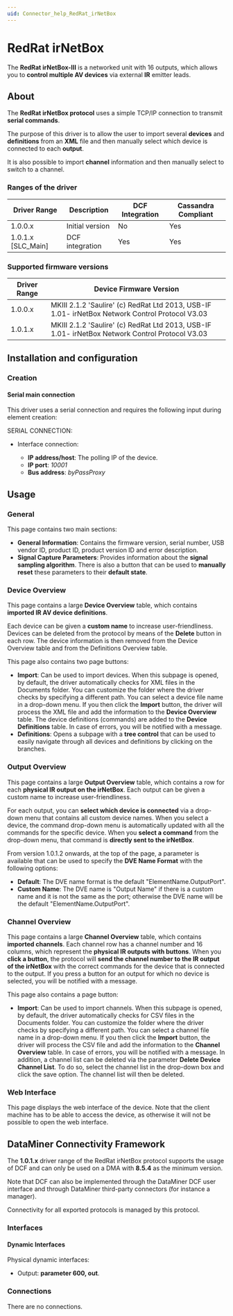 ```yaml
---
uid: Connector_help_RedRat_irNetBox
---
```


# RedRat irNetBox

The **RedRat irNetBox-III** is a networked unit with 16 outputs, which allows you to **control multiple AV devices** via external **IR** emitter leads.

## About

The **RedRat irNetBox protocol** uses a simple TCP/IP connection to transmit **serial commands**.

The purpose of this driver is to allow the user to import several **devices** and **definitions** from an **XML** file and then manually select which device is connected to each **output**.

It is also possible to import **channel** information and then manually select to switch to a channel.

### Ranges of the driver

| **Driver Range**     | **Description** | **DCF Integration** | **Cassandra Compliant** |
|----------------------|-----------------|---------------------|-------------------------|
| 1.0.0.x              | Initial version | No                  | Yes                     |
| 1.0.1.x \[SLC_Main\] | DCF integration | Yes                 | Yes                     |

### Supported firmware versions

| **Driver Range** | **Device Firmware Version**                                                                     |
|------------------|-------------------------------------------------------------------------------------------------|
| 1.0.0.x          | MKIII 2.1.2 'Saulire' (c) RedRat Ltd 2013, USB-IF 1.01- irNetBox Network Control Protocol V3.03 |
| 1.0.1.x          | MKIII 2.1.2 'Saulire' (c) RedRat Ltd 2013, USB-IF 1.01- irNetBox Network Control Protocol V3.03 |

## Installation and configuration

### Creation

#### Serial main connection

This driver uses a serial connection and requires the following input during element creation:

SERIAL CONNECTION:

- Interface connection:

  - **IP address/host**: The polling IP of the device.
  - **IP port**: *10001*
  - **Bus address**: *byPassProxy*

## Usage

### General

This page contains two main sections:

- **General Information**: Contains the firmware version, serial number, USB vendor ID, product ID, product version ID and error description.
- **Signal Capture Parameters**: Provides information about the **signal sampling algorithm**. There is also a button that can be used to **manually reset** these parameters to their **default state**.

### Device Overview

This page contains a large **Device Overview** table, which contains **imported IR AV device definitions**.

Each device can be given a **custom name** to increase user-friendliness. Devices can be deleted from the protocol by means of the **Delete** button in each row. The device information is then removed from the Device Overview table and from the Definitions Overview table.

This page also contains two page buttons:

- **Import**: Can be used to import devices. When this subpage is opened, by default, the driver automatically checks for XML files in the Documents folder. You can customize the folder where the driver checks by specifying a different path. You can select a device file name in a drop-down menu. If you then click the **Import** button, the driver will process the XML file and add the information to the **Device Overview** table. The device definitions (commands) are added to the **Device Definitions** table. In case of errors, you will be notified with a message.
- **Definitions**: Opens a subpage with a **tree control** that can be used to easily navigate through all devices and definitions by clicking on the branches.

### Output Overview

This page contains a large **Output Overview** table, which contains a row for each **physical IR output on the irNetBox**. Each output can be given a custom name to increase user-friendliness.

For each output, you can **select which device is connected** via a drop-down menu that contains all custom device names. When you select a device, the command drop-down menu is automatically updated with all the commands for the specific device. When you **select a command** from the drop-down menu, that command is **directly sent to the irNetBox**.

From version 1.0.1.2 onwards, at the top of the page, a parameter is available that can be used to specify the **DVE Name Format** with the following options:

- **Default**: The DVE name format is the default "ElementName.OutputPort".
- **Custom Name**: The DVE name is "Output Name" if there is a custom name and it is not the same as the port; otherwise the DVE name will be the default "ElementName.OutputPort".

### Channel Overview

This page contains a large **Channel Overview** table, which contains **imported channels**. Each channel row has a channel number and 16 columns, which represent the **physical IR outputs with buttons**. When you **click a button**, the protocol will **send the channel number to the IR output of the irNetBox** with the correct commands for the device that is connected to the output. If you press a button for an output for which no device is selected, you will be notified with a message.

This page also contains a page button:

- **Import**: Can be used to import channels. When this subpage is opened, by default, the driver automatically checks for CSV files in the Documents folder. You can customize the folder where the driver checks by specifying a different path. You can select a channel file name in a drop-down menu. If you then click the **Import** button, the driver will process the CSV file and add the information to the **Channel Overview** table. In case of errors, you will be notified with a message. In addition, a channel list can be deleted via the parameter **Delete Device Channel List**. To do so, select the channel list in the drop-down box and click the save option. The channel list will then be deleted.

### Web Interface

This page displays the web interface of the device. Note that the client machine has to be able to access the device, as otherwise it will not be possible to open the web interface.

## DataMiner Connectivity Framework

The **1.0.1.x** driver range of the RedRat irNetBox protocol supports the usage of DCF and can only be used on a DMA with **8.5.4** as the minimum version.

Note that DCF can also be implemented through the DataMiner DCF user interface and through DataMiner third-party connectors (for instance a manager).

Connectivity for all exported protocols is managed by this protocol.

### Interfaces

#### Dynamic Interfaces

Physical dynamic interfaces:

- Output: **parameter 600, out**.

### Connections

There are no connections.
